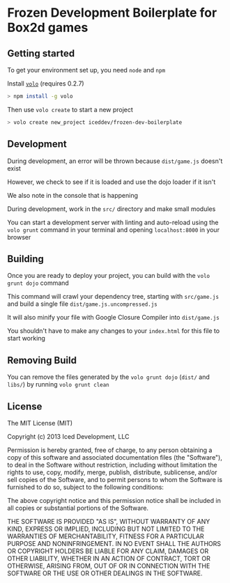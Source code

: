 # Frozen Development Boilerplate for Box2d games

## Getting started

To get your environment set up, you need `node` and `npm`

Install [`volo`](http://volojs.org/) (requires 0.2.7)

```bash
> npm install -g volo
```

Then use `volo create` to start a new project

```bash
> volo create new_project iceddev/frozen-dev-boilerplate
```

## Development

During development, an error will be thrown because `dist/game.js` doesn't exist

However, we check to see if it is loaded and use the dojo loader if it isn't

We also note in the console that is happening

During development, work in the `src/` directory and make small modules

You can start a development server with linting and auto-reload using the `volo grunt` command in your terminal and opening `localhost:8000` in your browser

## Building

Once you are ready to deploy your project, you can build with the `volo grunt dojo` command

This command will crawl your dependency tree, starting with `src/game.js` and build a single file `dist/game.js.uncompressed.js`

It will also minify your file with Google Closure Compiler into `dist/game.js`

You shouldn't have to make any changes to your `index.html` for this file to start working

## Removing Build

You can remove the files generated by the `volo grunt dojo` (`dist/` and `libs/`) by running `volo grunt clean`

## License

The MIT License (MIT)

Copyright (c) 2013 Iced Development, LLC

Permission is hereby granted, free of charge, to any person obtaining a copy of this software and associated documentation files (the "Software"), to deal in the Software without restriction, including without limitation the rights to use, copy, modify, merge, publish, distribute, sublicense, and/or sell copies of the Software, and to permit persons to whom the Software is furnished to do so, subject to the following conditions:

The above copyright notice and this permission notice shall be included in all copies or substantial portions of the Software.

THE SOFTWARE IS PROVIDED "AS IS", WITHOUT WARRANTY OF ANY KIND, EXPRESS OR IMPLIED, INCLUDING BUT NOT LIMITED TO THE WARRANTIES OF MERCHANTABILITY, FITNESS FOR A PARTICULAR PURPOSE AND NONINFRINGEMENT. IN NO EVENT SHALL THE AUTHORS OR COPYRIGHT HOLDERS BE LIABLE FOR ANY CLAIM, DAMAGES OR OTHER LIABILITY, WHETHER IN AN ACTION OF CONTRACT, TORT OR OTHERWISE, ARISING FROM, OUT OF OR IN CONNECTION WITH THE SOFTWARE OR THE USE OR OTHER DEALINGS IN THE SOFTWARE.